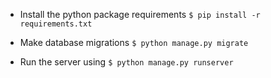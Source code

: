 - Install the python package requirements `$ pip install -r requirements.txt`

- Make database migrations `$ python manage.py migrate`

- Run the server using `$ python manage.py runserver`
